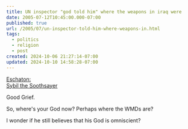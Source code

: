 ```yaml
---
title: UN inspector "god told him" where the weapons in iraq were
date: 2005-07-12T10:45:00.000-07:00
published: true
url: /2005/07/un-inspector-told-him-where-weapons-in.html
tags:
  - politics
  - religion
  - post
created: 2024-10-06 21:27:14-07:00
updated: 2024-10-10 14:58:28-07:00
---
```


[Eschaton:  
Sybil the Soothsayer](http://atrios.blogspot.com/2005_03_27_atrios_archive.html#111205894614578991 "Eschaton:<br />Sybil the Soothsayer ")  
  
Good Grief.  
  
So, where's your God now? Perhaps where the WMDs are?  
  
I wonder if he still believes that his God is omniscient?